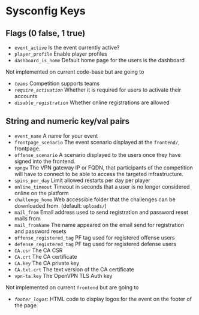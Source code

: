 # Sysconfig Keys

## Flags (0 false, 1 true)
* `event_active` Is the event currently active?
* `player_profile` Enable player profiles
* `dashboard_is_home` Default home page for the users is the dashboard

Not implemented on current code-base but are going to
* _`teams`_ Competition supports teams
* _`require_activation`_ Whether it is required for users to activate their accounts
* _`disable_registration`_ Whether online registrations are allowed

## String and numeric key/val pairs
* `event_name` A name for your event
* `frontpage_scenario` The event scenario displayed at the `frontend/`, frontpage.
* `offense_scenario` A scenario displayed to the users once they have signed into the frontend.
* `vpngw` The VPN gateway IP or FQDN, that participants of the competition will have to connect to be able to access the targeted infrastructure.
* `spins_per_day` Limit allowed restarts per day per player
* `online_timeout` Timeout in seconds that a user is no longer considered online on the platform
* `challenge_home` Web accessible folder that the challenges can be downloaded from. (default: `uploads/`)
* `mail_from` Email address used to send registration and password reset mails from
* `mail_fromName` The name appeared on the email send for registration and password resets
* `offense_registered_tag` PF tag used for registered offense users
* `defense_registered_tag` PF tag used for registered defense users
* `CA.csr` The CA CSR
* `CA.crt` The CA certificate
* `CA.key` The CA private key
* `CA.txt.crt` The text version of the CA certificate
* `vpn-ta.key` The OpenVPN TLS Auth key

Not implemented on current `frontend` but are going to
* _`footer_logos`_: HTML code to display logos for the event on the footer of the page.
